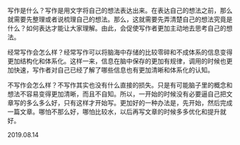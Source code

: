写作是什么？写作是用文字将自己的想法表达出来。在表达自己的想法之前，那么就需要先整理或者说梳理自己的想法。那么，这就需要先弄清楚自己的想法究竟是什么？如何表达才能让大家理解。由此，会促使写作者更加主动地去思考自己的想法。

经常写作会怎么样？经常写作可以将脑海中存储的比较零碎和不成体系的信息变得更加结构化和体系化。这样一来，信息在脑中保存的更加有规律，调用的时候也更加快速，写作者对自己已经了解了哪些信息也有更加清晰和体系化的认知。

不写作会怎么样？不写作其实也没有什么直接的损失。只是有可能脑子里的概念和想法不容易变得更加清晰，而且不自知。所以，一开始的时候没有必要逼自己把文章写的多么多么好，只有这样才开始写。更加好的一种办法是，先开始，然后完成一篇文章。哪怕不那么好，哪怕比较水，以后再写文章的时候多多优化和提升就好。

2019.08.14
